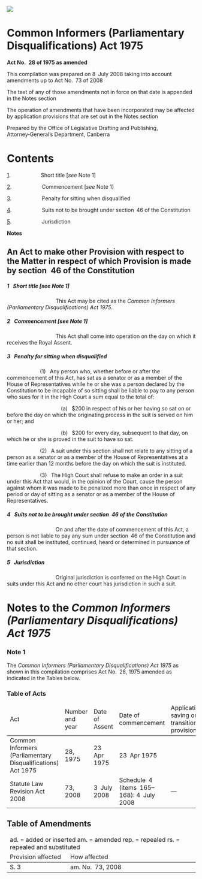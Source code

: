 ![](http://www.comlaw.gov.au/Details/C2008C00320/Html/a02dbebe-73c4-4f39-b710-3926b4ffbef5_files/image001.gif)

# Common Informers (Parliamentary Disqualifications) Act 1975

**Act No. 28 of 1975 as amended**

This compilation was prepared on 8 July 2008
 taking into account amendments up to Act No. 73 of 2008

The text of any of those amendments not in force 
 on that date is appended in the Notes section

The operation of amendments that have been incorporated may be 
 affected by application provisions that are set out in the Notes section

Prepared by the Office of Legislative Drafting and Publishing,
 Attorney‑General’s Department, Canberra

# Contents

[1](#1).            Short title [_see_ Note 1]

[2](#2).            Commencement [_see_ Note 1]

[3](#3).            Penalty for sitting when disqualified

[4](#4).            Suits not to be brought under section 46 of the Constitution

[5](#5).            Jurisdiction

**Notes** 

## An Act to make other Provision with respect to the Matter in respect of which Provision is made by section 46 of the Constitution

##### <a id="1"></a>1  Short title [_see_ Note 1]

                   This Act may be cited as the _Common Informers (Parliamentary Disqualifications) Act 1975_.

##### <a id="2"></a>2  Commencement [_see_ Note 1]

                   This Act shall come into operation on the day on which it receives the Royal Assent.

##### <a id="3"></a>3  Penalty for sitting when disqualified

             (1)  Any person who, whether before or after the commencement of this Act, has sat as a senator or as a member of the House of Representatives while he or she was a person declared by the Constitution to be incapable of so sitting shall be liable to pay to any person who sues for it in the High Court a sum equal to the total of:

                     (a)  $200 in respect of his or her having so sat on or before the day on which the originating process in the suit is served on him or her; and

                     (b)  $200 for every day, subsequent to that day, on which he or she is proved in the suit to have so sat.

             (2)  A suit under this section shall not relate to any sitting of a person as a senator or as a member of the House of Representatives at a time earlier than 12 months before the day on which the suit is instituted.

             (3)  The High Court shall refuse to make an order in a suit under this Act that would, in the opinion of the Court, cause the person against whom it was made to be penalized more than once in respect of any period or day of sitting as a senator or as a member of the House of Representatives.

##### <a id="4"></a>4  Suits not to be brought under section 46 of the Constitution

                   On and after the date of commencement of this Act, a person is not liable to pay any sum under section 46 of the Constitution and no suit shall be instituted, continued, heard or determined in pursuance of that section.

##### <a id="5"></a>5  Jurisdiction

                   Original jurisdiction is conferred on the High Court in suits under this Act and no other court has jurisdiction in such a suit.

# Notes to the _Common Informers (Parliamentary Disqualifications) Act 1975_

### Note 1

The _Common Informers (Parliamentary Disqualifications) Act 1975_ as shown in this compilation comprises Act No. 28, 1975 amended as indicated in the Tables below.

### Table of Acts

<table>
<colgroup>
  <col width="28%">
  <col width="15%">
  <col width="18%">
  <col width="22%">
  <col width="18%">
</colgroup>

<thead>
  <tr>
    <td>
      <div>Act</div>
    </td>
    <td>
      <div>Number 
and year</div>
    </td>
    <td>
      <div>Date 
of Assent</div>
    </td>
    <td>
      <div>Date of commencement</div>
    </td>
    <td>
      <div>Application, saving or transitional provisions</div>
    </td>
  </tr>
</thead>
<tr>
  <td>
    <div>Common Informers (Parliamentary Disqualifications) Act 1975</div>
  </td>
  <td>
    <div>28, 1975</div>
  </td>
  <td>
    <div>23 Apr 1975</div>
  </td>
  <td>
    <div>23 Apr 1975</div>
  </td>
  <td>
    <div></div>
  </td>
</tr>
<tr>
  <td>
    <div>Statute Law Revision Act 2008</div>
  </td>
  <td>
    <div>73, 2008</div>
  </td>
  <td>
    <div>3 July 2008</div>
  </td>
  <td>
    <div>Schedule 4 (items 165–168): 4 July 2008</div>
  </td>
  <td>
    <div>—</div>
  </td>
</tr></table>

## Table of Amendments

<table>
<colgroup>
  <col width="32%">
  <col width="68%">
</colgroup>

<thead>
  <tr>
    <td colspan="2">
      <div>ad. = added or inserted am. = amended rep. = repealed rs. = repealed and substituted</div>
    </td>
  </tr>
  <tr>
    <td>
      <div>Provision affected</div>
    </td>
    <td>
      <div>How affected</div>
    </td>
  </tr>
</thead>
<tr>
  <td>
    <div>S. 3</div>
  </td>
  <td>
    <div>am. No. 73, 2008</div>
  </td>
</tr></table>

 

 
